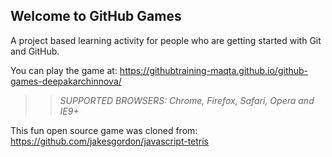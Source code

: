 ## Welcome to GitHub Games

A project based learning activity for people who are getting started with Git and GitHub.

You can play the game at: https://githubtraining-maqta.github.io/github-games-deepakarchinnova/

>> _*SUPPORTED BROWSERS*: Chrome, Firefox, Safari, Opera and IE9+_

This fun open source game was cloned from: https://github.com/jakesgordon/javascript-tetris
